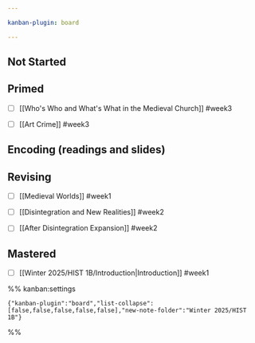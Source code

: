 ```yaml
---

kanban-plugin: board

---
```


## Not Started



## Primed

- [ ] [[Who's Who and What's What in the Medieval Church]] #week3
- [ ] [[Art Crime]] #week3


## Encoding (readings and slides)



## Revising

- [ ] [[Medieval Worlds]] #week1
- [ ] [[Disintegration and New Realities]] #week2
- [ ] [[After Disintegration Expansion]] #week2


## Mastered

- [ ] [[Winter 2025/HIST 1B/Introduction|Introduction]] #week1




%% kanban:settings
```
{"kanban-plugin":"board","list-collapse":[false,false,false,false,false],"new-note-folder":"Winter 2025/HIST 1B"}
```
%%